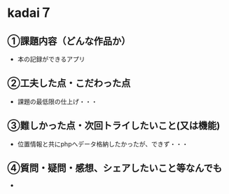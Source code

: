 # kadai７

## ①課題内容（どんな作品か）
- 本の記録ができるアプリ 

## ②工夫した点・こだわった点
- 課題の最低限の仕上げ・・・

## ③難しかった点・次回トライしたいこと(又は機能)
- 位置情報と共にphpへデータ格納したかったが、できず・・・

## ④質問・疑問・感想、シェアしたいこと等なんでも
- 
